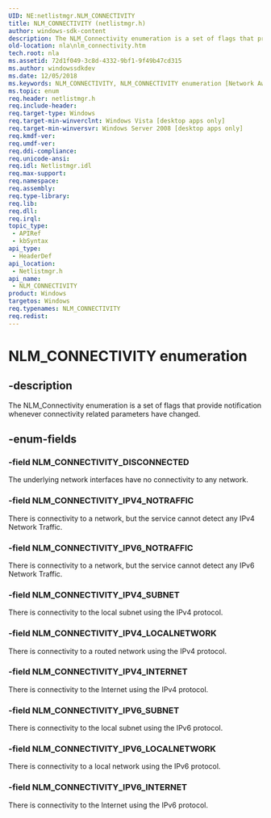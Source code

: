 ```yaml
---
UID: NE:netlistmgr.NLM_CONNECTIVITY
title: NLM_CONNECTIVITY (netlistmgr.h)
author: windows-sdk-content
description: The NLM_Connectivity enumeration is a set of flags that provide notification whenever connectivity related parameters have changed.
old-location: nla\nlm_connectivity.htm
tech.root: nla
ms.assetid: 72d1f049-3c8d-4332-9bf1-9f49b47cd315
ms.author: windowssdkdev
ms.date: 12/05/2018
ms.keywords: NLM_CONNECTIVITY, NLM_CONNECTIVITY enumeration [Network Awareness], NLM_CONNECTIVITY_DISCONNECTED, NLM_CONNECTIVITY_IPV4_INTERNET, NLM_CONNECTIVITY_IPV4_LOCALNETWORK, NLM_CONNECTIVITY_IPV4_NOTRAFFIC, NLM_CONNECTIVITY_IPV4_SUBNET, NLM_CONNECTIVITY_IPV6_INTERNET, NLM_CONNECTIVITY_IPV6_LOCALNETWORK, NLM_CONNECTIVITY_IPV6_NOTRAFFIC, NLM_CONNECTIVITY_IPV6_SUBNET, netlistmgr/NLM_CONNECTIVITY, netlistmgr/NLM_CONNECTIVITY_DISCONNECTED, netlistmgr/NLM_CONNECTIVITY_IPV4_INTERNET, netlistmgr/NLM_CONNECTIVITY_IPV4_LOCALNETWORK, netlistmgr/NLM_CONNECTIVITY_IPV4_NOTRAFFIC, netlistmgr/NLM_CONNECTIVITY_IPV4_SUBNET, netlistmgr/NLM_CONNECTIVITY_IPV6_INTERNET, netlistmgr/NLM_CONNECTIVITY_IPV6_LOCALNETWORK, netlistmgr/NLM_CONNECTIVITY_IPV6_NOTRAFFIC, netlistmgr/NLM_CONNECTIVITY_IPV6_SUBNET, nla.nlm_connectivity
ms.topic: enum
req.header: netlistmgr.h
req.include-header: 
req.target-type: Windows
req.target-min-winverclnt: Windows Vista [desktop apps only]
req.target-min-winversvr: Windows Server 2008 [desktop apps only]
req.kmdf-ver: 
req.umdf-ver: 
req.ddi-compliance: 
req.unicode-ansi: 
req.idl: Netlistmgr.idl
req.max-support: 
req.namespace: 
req.assembly: 
req.type-library: 
req.lib: 
req.dll: 
req.irql: 
topic_type:
 - APIRef
 - kbSyntax
api_type:
 - HeaderDef
api_location:
 - Netlistmgr.h
api_name:
 - NLM_CONNECTIVITY
product: Windows
targetos: Windows
req.typenames: NLM_CONNECTIVITY
req.redist: 
---
```


# NLM_CONNECTIVITY enumeration


## -description


The NLM_Connectivity enumeration is  a set of flags that provide notification whenever connectivity related parameters have changed. 


## -enum-fields




### -field NLM_CONNECTIVITY_DISCONNECTED

The underlying network interfaces have no connectivity to any network.


### -field NLM_CONNECTIVITY_IPV4_NOTRAFFIC

There is connectivity to a network, but the service cannot detect any IPv4 Network Traffic.


### -field NLM_CONNECTIVITY_IPV6_NOTRAFFIC

There is connectivity to a network, but the service cannot detect any IPv6 Network Traffic.


### -field NLM_CONNECTIVITY_IPV4_SUBNET

There is connectivity to the local subnet using the IPv4 protocol.


### -field NLM_CONNECTIVITY_IPV4_LOCALNETWORK

There is connectivity to a routed network using the IPv4 protocol.


### -field NLM_CONNECTIVITY_IPV4_INTERNET

There is connectivity to the Internet using the IPv4 protocol.


### -field NLM_CONNECTIVITY_IPV6_SUBNET

There is connectivity to the local subnet using the IPv6 protocol.


### -field NLM_CONNECTIVITY_IPV6_LOCALNETWORK

There is connectivity to a local network using the IPv6 protocol.


### -field NLM_CONNECTIVITY_IPV6_INTERNET

There is connectivity to the Internet using the IPv6 protocol.

